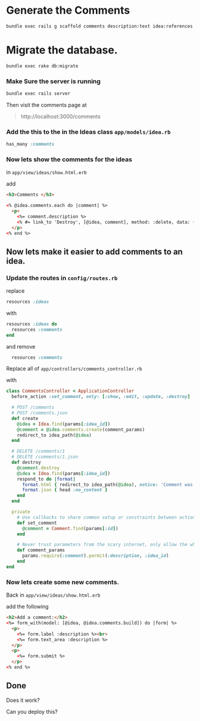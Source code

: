 # Generate the Comments
```sh
bundle exec rails g scaffold comments description:text idea:references
```


# Migrate the database.

```sh
bundle exec rake db:migrate
```


### Make Sure the server is running
```sh
bundle exec rails server
```

Then visit the comments page at
> http://localhost:3000/comments

###  Add the this to the in the Ideas class `app/models/idea.rb`
```ruby
has_many :comments
```

### Now lets show the comments for the ideas

in `app/view/ideas/show.html.erb`

add
```html
<h3>Comments </h3>

<% @idea.comments.each do |comment| %>
  <p>
    <%= comment.description %>
    <% #= link_to 'Destroy', [@idea, comment], method: :delete, data: { confirm: 'Are you sure?' } %>
  </p>
<% end %>
```

## Now lets make it easier to add comments to an idea.


### Update the routes in `config/routes.rb`

replace

```ruby
resources :ideas
```
with

```ruby
resources :ideas do
  resources :comments
end
```

and remove 
```ruby 
  resources :comments
```

Replace all of `app/controllers/comments_controller.rb`

with

```ruby
class CommentsController < ApplicationController
  before_action :set_comment, only: [:show, :edit, :update, :destroy]

  # POST /comments
  # POST /comments.json
  def create
    @idea = Idea.find(params[:idea_id])
    @comment = @idea.comments.create(comment_params)
    redirect_to idea_path(@idea)
  end

  # DELETE /comments/1
  # DELETE /comments/1.json
  def destroy
    @comment.destroy
    @idea = Idea.find(params[:idea_id])
    respond_to do |format|
      format.html { redirect_to idea_path(@idea), notice: 'Comment was successfully destroyed.' }
      format.json { head :no_content }
    end
  end

  private
    # Use callbacks to share common setup or constraints between actions.
    def set_comment
      @comment = Comment.find(params[:id])
    end

    # Never trust parameters from the scary internet, only allow the white list through.
    def comment_params
      params.require(:comment).permit(:description, :idea_id)
    end
end
```

### Now lets create some new comments.

Back in `app/view/ideas/show.html.erb`

add the following
```html
<h2>Add a comment:</h2>
<%= form_with(model: [@idea, @idea.comments.build]) do |form| %>
  <p>
    <%= form.label :description %><br>
    <%= form.text_area :description %>
  </p>
  <p>
    <%= form.submit %>
  </p>
<% end %>
```


## Done 
Does it work? 

Can you deploy this?
